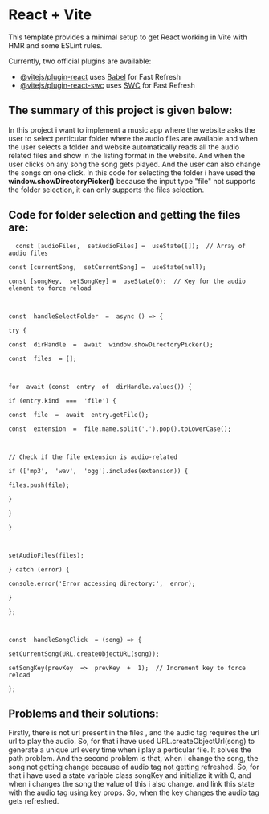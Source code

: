 # React + Vite

This template provides a minimal setup to get React working in Vite with HMR and some ESLint rules.

Currently, two official plugins are available:

- [@vitejs/plugin-react](https://github.com/vitejs/vite-plugin-react/blob/main/packages/plugin-react/README.md) uses [Babel](https://babeljs.io/) for Fast Refresh
- [@vitejs/plugin-react-swc](https://github.com/vitejs/vite-plugin-react-swc) uses [SWC](https://swc.rs/) for Fast Refresh

## **The summary of this project is given below:**
In this project i want to implement a music app where the website asks the user to select perticular folder where the audio files are available and when the user selects a folder and website automatically reads all the audio related files and show in the listing format in the website. And when the user clicks on any song the song gets played. And the user can also change the songs on one click.
In this code for selecting the folder i have used the **window.showDirectoryPicker()** because the input type "file" not supports the folder selection, it can only supports the files selection.

## **Code for folder selection and getting the files are:**

  

      const [audioFiles,  setAudioFiles] =  useState([]);  // Array of audio files
    
    const [currentSong,  setCurrentSong] =  useState(null);
    
    const [songKey,  setSongKey] =  useState(0);  // Key for the audio element to force reload
    
      
    
    const  handleSelectFolder  =  async () => {
    
    try {
    
    const  dirHandle  =  await  window.showDirectoryPicker();
    
    const  files  = [];
    
      
    
    for  await (const  entry  of  dirHandle.values()) {
    
    if (entry.kind  ===  'file') {
    
    const  file  =  await  entry.getFile();
    
    const  extension  =  file.name.split('.').pop().toLowerCase();
    
      
    
    // Check if the file extension is audio-related
    
    if (['mp3',  'wav',  'ogg'].includes(extension)) {
    
    files.push(file);
    
    }
    
    }
    
    }
    
      
    
    setAudioFiles(files);
    
    } catch (error) {
    
    console.error('Error accessing directory:',  error);
    
    }
    
    };
    
      
    
    const  handleSongClick  = (song) => {
    
    setCurrentSong(URL.createObjectURL(song));
    
    setSongKey(prevKey  =>  prevKey  +  1);  // Increment key to force reload
    
    };
## **Problems and their solutions:**
Firstly, there is not url present in the files , and the audio tag requires the url url to play the audio. So, for that i have used URL.createObjectUrl(song) to generate a unique url every time when i play a perticular file. It solves the path problem.
And the second problem is that, when i change the song, the song not getting change because of audio tag not getting refreshed.
So, for that i have used a state variable class songKey and initialize it with 0, and when i changes the song the value of this i also change. and link this state with the audio tag using key props. So, when the key changes the audio tag gets refreshed. 
